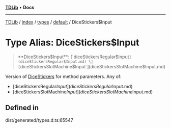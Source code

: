 [**TDLib**](../../../../../../README.md) • **Docs**

***

[TDLib](../../../../../../modules.md) / [index](../../../../../README.md) / [types](../../../README.md) / [default](../README.md) / DiceStickers$Input

# Type Alias: DiceStickers$Input

> **DiceStickers$Input**: [`diceStickersRegular$Input`](diceStickersRegular$Input.md) \| [`diceStickersSlotMachine$Input`](diceStickersSlotMachine$Input.md)

Version of [DiceStickers](DiceStickers.md) for method parameters.
Any of:
- [diceStickersRegular$Input](diceStickersRegular$Input.md)
- [diceStickersSlotMachine$Input](diceStickersSlotMachine$Input.md)

## Defined in

dist/generated/types.d.ts:65547
